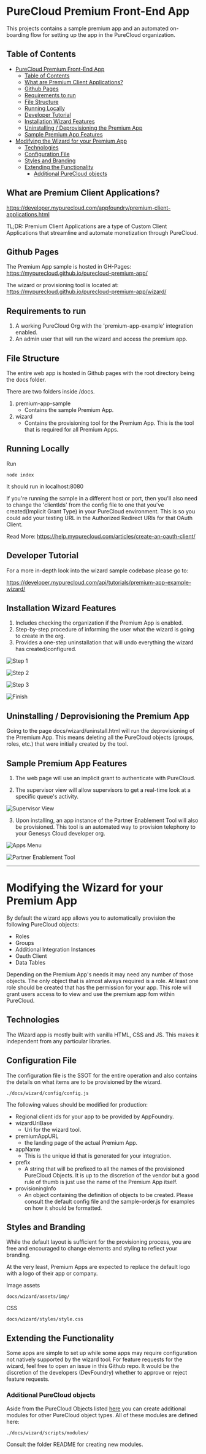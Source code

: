 # PureCloud Premium Front-End App

This projects contains a sample premium app and an automated on-boarding flow for setting up the app in the PureCloud organization.

## Table of Contents
- [PureCloud Premium Front-End App](#purecloud-premium-front-end-app)
  - [Table of Contents](#table-of-contents)
  - [What are Premium Client Applications?](#what-are-premium-client-applications)
  - [Github Pages](#github-pages)
  - [Requirements to run](#requirements-to-run)
  - [File Structure](#file-structure)
  - [Running Locally](#running-locally)
  - [Developer Tutorial](#developer-tutorial)
  - [Installation Wizard Features](#installation-wizard-features)
  - [Uninstalling / Deprovisioning the Premium App](#uninstalling--deprovisioning-the-premium-app)
  - [Sample Premium App Features](#sample-premium-app-features)
- [Modifying the Wizard for your Premium App](#modifying-the-wizard-for-your-premium-app)
  - [Technologies](#technologies)
  - [Configuration File](#configuration-file)
  - [Styles and Branding](#styles-and-branding)
  - [Extending the Functionality](#extending-the-functionality)
    - [Additional PureCloud objects](#additional-purecloud-objects)



## What are Premium Client Applications?
 https://developer.mypurecloud.com/appfoundry/premium-client-applications.html

 TL;DR: Premium Client Applications are a type of Custom Client Applications that streamline and automate monetization through PureCloud.



## Github Pages
The Premium App sample is hosted in GH-Pages:
https://mypurecloud.github.io/purecloud-premium-app/

The wizard or provisioning tool is located at:
https://mypurecloud.github.io/purecloud-premium-app/wizard/



## Requirements to run
1. A working PureCloud Org with the 'premium-app-example' integration enabled.
2. An admin user that will run the wizard and access the premium app. 



## File Structure

The entire web app is hosted in Github pages with the root directory being the docs folder.

There are two folders inside /docs.

1. premium-app-sample
   - Contains the sample Premium App.
2. wizard
   - Contains the provisioning tool for the Premium App. This is the tool that is required for all Premium Apps. 



## Running Locally

Run
```
node index
```

It should run in localhost:8080

If you're running the sample in a different host or port, then you'll also need to change the 'clientIds' from the config file to one that you've created(Implicit Grant Type) in your PureCloud environment. This is so you could add your testing URL in the Authorized Redirect URIs for that OAuth Client.

Read More: https://help.mypurecloud.com/articles/create-an-oauth-client/



## Developer Tutorial 

For a more in-depth look into the wizard sample codebase please go to:

https://developer.mypurecloud.com/api/tutorials/premium-app-example-wizard/




## Installation Wizard Features
1. Includes checking the organization if the Premium App is enabled.
2. Step-by-step procedure of informing the user what the wizard is going to create in the org.
3. Provides a one-step uninstallation that will undo everything the wizard has created/configured.

![Step 1](https://raw.githubusercontent.com/MyPureCloud/purecloud-premium-app/master/screenshots/step-1.png "Step 1")

![Step 2](https://raw.githubusercontent.com/MyPureCloud/purecloud-premium-app/master/screenshots/step-2.png "Step 2")

![Step 3](https://raw.githubusercontent.com/MyPureCloud/purecloud-premium-app/master/screenshots/step-3.png "Step 3")

![Finish](https://raw.githubusercontent.com/MyPureCloud/purecloud-premium-app/master/screenshots/finish.png "Finish")



## Uninstalling / Deprovisioning the Premium App

Going to the page docs/wizard/uninstall.html will run the deprovisioning of the Prremium App. This means deleting all the PureCloud objects (groups, roles, etc.) that were initially created by the tool. 



## Sample Premium App Features
1.	The web page will use an implicit grant to authenticate with PureCloud. 

2. The supervisor view will allow supervisors to get a real-time look at a specific queue's activity.

![Supervisor View](https://raw.githubusercontent.com/MyPureCloud/purecloud-premium-app/master/screenshots/supervisor-view.png "Supervisor View")

3. Upon installing, an app instance of the Partner Enablement Tool will also be provisioned. This tool is an automated way to provision telephony to your Genesys Cloud developer org. 

![Apps Menu](https://raw.githubusercontent.com/MyPureCloud/purecloud-premium-app/master/screenshots/menu-item.PNG "Apps Menu")

![Partner Enablement Tool](https://raw.githubusercontent.com/MyPureCloud/purecloud-premium-app/master/screenshots/partner-enablement-tool.PNG "Partner Enablement Tool")



<hr>

# Modifying the Wizard for your Premium App

By default the wizard app allows you to automatically provision the following PureCloud objects:

- Roles
- Groups
- Additional Integration Instances
- Oauth Client
- Data Tables

Depending on the Premium App's needs it may need any number of those objects. The only object that is almost always required is a role. At least one role should be created that has the permission for your app. This role will grant users access to to view and use the premium app fom within PureCloud.

## Technologies

The Wizard app is mostly built with vanilla HTML, CSS and JS. This makes it independent from any particular libraries.

## Configuration File

The configuration file is the SSOT for the entire operation and also contains the details on what items are to be provisioned by the wizard.
```
./docs/wizard/config/config.js
```
The following values should be modified for production:
- Regional client ids for your app to be provided by AppFoundry.
- wizardUriBase 
  - Uri for the wizard tool.
- premiumAppURL 
  - the landing page of the actual Premium App.
- appName 
  - This is the unique id that is generated for your integration.
- prefix 
  - A string that will be prefixed to all the names of the provisioned PureCloud Objects. It is up to the discretion of the vendor but a good rule of thumb is just use the name of the Premium App itself.
- provisioningInfo
  - An object containing the definition of objects to be created. Please consult the default config file and the sample-order.js for examples on how it should be formatted.

## Styles and Branding

While the default layout is sufficient for the provisioning process, you are free and encouraged to change elements and styling to reflect your branding.

At the very least, Premium Apps are expected to replace the default logo with a logo of their app or company.

Image assets
```
docs/wizard/assets/img/
```
CSS
```
docs/wizard/styles/style.css
```

## Extending the Functionality

Some apps are simple to set up while some apps may require configuration not natively supported by the wizard tool. For feature requests for the wizard, feel free to open an issue in this Github repo. It would be the discretion of the developers (DevFoundry) whether to approve or reject feature requests.

### Additional PureCloud objects
Aside from the PureCloud Objects listed [here](#modifying-the-wizard-for-your-premium-app) you can create additional modules for other PureCloud object types. All of these modules are defined here:
```
./docs/wizard/scripts/modules/
```
Consult the folder README for creating new modules.